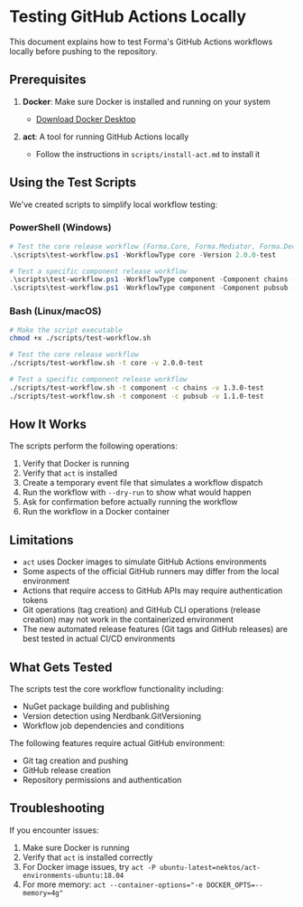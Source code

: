 # Testing GitHub Actions Locally

This document explains how to test Forma's GitHub Actions workflows locally before pushing to the repository.

## Prerequisites

1. **Docker**: Make sure Docker is installed and running on your system
   - [Download Docker Desktop](https://www.docker.com/products/docker-desktop)

2. **act**: A tool for running GitHub Actions locally
   - Follow the instructions in `scripts/install-act.md` to install it

## Using the Test Scripts

We've created scripts to simplify local workflow testing:

### PowerShell (Windows)

```powershell
# Test the core release workflow (Forma.Core, Forma.Mediator, Forma.Decorator)
.\scripts\test-workflow.ps1 -WorkflowType core -Version 2.0.0-test

# Test a specific component release workflow
.\scripts\test-workflow.ps1 -WorkflowType component -Component chains -Version 1.3.0-test
.\scripts\test-workflow.ps1 -WorkflowType component -Component pubsub -Version 1.1.0-test
```

### Bash (Linux/macOS)

```bash
# Make the script executable
chmod +x ./scripts/test-workflow.sh

# Test the core release workflow
./scripts/test-workflow.sh -t core -v 2.0.0-test

# Test a specific component release workflow
./scripts/test-workflow.sh -t component -c chains -v 1.3.0-test
./scripts/test-workflow.sh -t component -c pubsub -v 1.1.0-test
```

## How It Works

The scripts perform the following operations:

1. Verify that Docker is running
2. Verify that `act` is installed
3. Create a temporary event file that simulates a workflow dispatch
4. Run the workflow with `--dry-run` to show what would happen
5. Ask for confirmation before actually running the workflow
6. Run the workflow in a Docker container

## Limitations

- `act` uses Docker images to simulate GitHub Actions environments
- Some aspects of the official GitHub runners may differ from the local environment
- Actions that require access to GitHub APIs may require authentication tokens
- Git operations (tag creation) and GitHub CLI operations (release creation) may not work in the containerized environment
- The new automated release features (Git tags and GitHub releases) are best tested in actual CI/CD environments

## What Gets Tested

The scripts test the core workflow functionality including:
- NuGet package building and publishing
- Version detection using Nerdbank.GitVersioning
- Workflow job dependencies and conditions

The following features require actual GitHub environment:
- Git tag creation and pushing
- GitHub release creation
- Repository permissions and authentication

## Troubleshooting

If you encounter issues:

1. Make sure Docker is running
2. Verify that `act` is installed correctly
3. For Docker image issues, try `act -P ubuntu-latest=nektos/act-environments-ubuntu:18.04`
4. For more memory: `act --container-options="-e DOCKER_OPTS=--memory=4g"`
